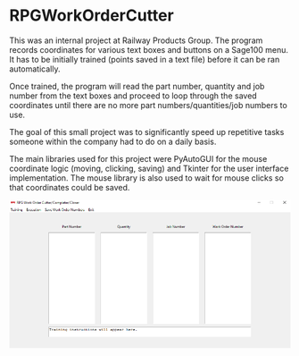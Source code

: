 # RPGWorkOrderCutter
This was an internal project at Railway Products Group. The program records coordinates for various text boxes and buttons on a Sage100 menu. It has to be initially trained (points saved in a text file) before it can be ran automatically. 

Once trained, the program will read the part number, quantity and job number from the text boxes and proceed to loop through the saved coordinates until there are no more part numbers/quantities/job numbers to use. 

The goal of this small project was to significantly speed up repetitive tasks someone within the company had to do on a daily basis. 

The main libraries used for this project were PyAutoGUI for the mouse coordinate logic (moving, clicking, saving) and Tkinter for the user interface implementation. The mouse library is also used to wait for mouse clicks so that coordinates could be saved. 

![Settings Window](https://github.com/JacobEnochCMSC471/RPGWorkOrderCutter/blob/main/RPG%20Work%20Order%20Cutter%20Screenshot.PNG)
